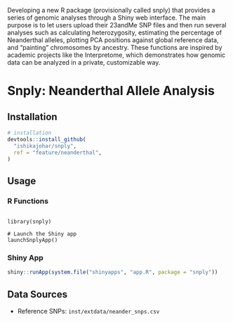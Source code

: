 Developing a new R package (provisionally called snply) that provides a series of genomic analyses through a Shiny web interface.
The main purpose is to let users upload their 23andMe SNP files and then run several analyses such as calculating heterozygosity,
estimating the percentage of Neanderthal alleles, plotting PCA positions against global reference data, and “painting” chromosomes by ancestry.
These functions are inspired by academic projects like the Interpretome, which demonstrates how genomic data can be analyzed in a private, customizable way.

# Snply: Neanderthal Allele Analysis  

## Installation  
```r
# installation
devtools::install_github(
  "ishikajohar/snply",
  ref = "feature/neanderthal",
)
```

## Usage  
### R Functions  
```Shiny App

library(snply)

# Launch the Shiny app
launchSnplyApp()
```

### Shiny App  
```r
shiny::runApp(system.file("shinyapps", "app.R", package = "snply"))
```

## Data Sources  
- Reference SNPs: `inst/extdata/neander_snps.csv`
